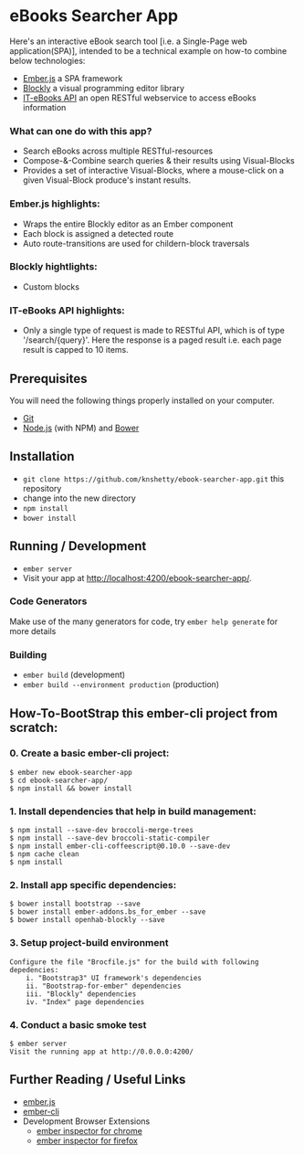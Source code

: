# eBooks Searcher App

Here's an interactive eBook search tool [i.e. a Single-Page web application(SPA)], intended to be a technical example on how-to combine below technologies:

* [Ember.js](http://emberjs.com/) a SPA framework
* [Blockly](https://developers.google.com/blockly/) a visual programming editor library
* [IT-eBooks API](http://it-ebooks-api.info/) an open RESTful webservice to access eBooks information
	
### What can one do with this app?

* Search eBooks across multiple RESTful-resources
* Compose-&-Combine search queries & their results using Visual-Blocks
* Provides a set of interactive Visual-Blocks, where a mouse-click on a given Visual-Block produce's instant results.

### Ember.js highlights:

* Wraps the entire Blockly editor as an Ember component
* Each block is assigned a detected route
* Auto route-transitions are used for childern-block traversals

### Blockly hightlights:

* Custom blocks
	
### IT-eBooks API highlights:

* Only a single type of request is made to RESTful API, which is of type '/search/{query}'. Here the response is a paged result i.e. each page result is capped to 10 items.

## Prerequisites

You will need the following things properly installed on your computer.

* [Git](http://git-scm.com/)
* [Node.js](http://nodejs.org/) (with NPM) and [Bower](http://bower.io/)

## Installation

* `git clone https://github.com/knshetty/ebook-searcher-app.git` this repository
* change into the new directory
* `npm install`
* `bower install`

## Running / Development

* `ember server`
* Visit your app at [http://localhost:4200/ebook-searcher-app/](http://localhost:4200/ebook-searcher-app/).

### Code Generators

Make use of the many generators for code, try `ember help generate` for more details

### Building

* `ember build` (development)
* `ember build --environment production` (production)

## How-To-BootStrap this ember-cli project from scratch:

### 0. Create a basic ember-cli project:

	$ ember new ebook-searcher-app
	$ cd ebook-searcher-app/
	$ npm install && bower install
		
### 1. Install dependencies that help in build management:

	$ npm install --save-dev broccoli-merge-trees
	$ npm install --save-dev broccoli-static-compiler
	$ npm install ember-cli-coffeescript@0.10.0 --save-dev
	$ npm cache clean
	$ npm install
			
### 2. Install app specific dependencies:

	$ bower install bootstrap --save
	$ bower install ember-addons.bs_for_ember --save
	$ bower install openhab-blockly --save
			
### 3. Setup project-build environment

	Configure the file "Brocfile.js" for the build with following depedencies:
		i. "Bootstrap3" UI framework's dependencies
		ii. "Bootstrap-for-ember" dependencies
		iii. "Blockly" dependencies
		iv. "Index" page dependencies
		
### 4. Conduct a basic smoke test

	$ ember server
	Visit the running app at http://0.0.0.0:4200/

## Further Reading / Useful Links

* [ember.js](http://emberjs.com/)
* [ember-cli](http://www.ember-cli.com/)
* Development Browser Extensions
  * [ember inspector for chrome](https://chrome.google.com/webstore/detail/ember-inspector/bmdblncegkenkacieihfhpjfppoconhi)
  * [ember inspector for firefox](https://addons.mozilla.org/en-US/firefox/addon/ember-inspector/)

